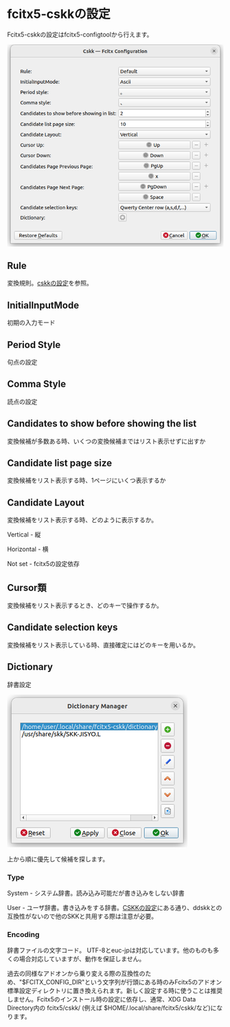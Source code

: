 # fcitx5-cskkの設定

Fcitx5-cskkの設定はfcitx5-configtoolから行えます。

![設定画面スクリーンショット](img/fcitx5-cskk-config-screen.png)

## Rule
変換規則。[cskkの設定](CSKK_configuration.md)を参照。

## InitialInputMode
初期の入力モード

## Period Style
句点の設定

## Comma Style
読点の設定

## Candidates to show before showing the list
変換候補が多数ある時、いくつの変換候補まではリスト表示せずに出すか

## Candidate list page size
変換候補をリスト表示する時、1ページにいくつ表示するか

## Candidate Layout
変換候補をリスト表示する時、どのように表示するか。

Vertical - 縦

Horizontal - 横

Not set - fcitx5の設定依存

## Cursor類
変換候補をリスト表示するとき、どのキーで操作するか。

## Candidate selection keys
変換候補をリスト表示している時、直接確定にはどのキーを用いるか。

## Dictionary
辞書設定

![辞書設定画面スクリーンショット](img/fcitx5-cskk-dictionary-config.png)

上から順に優先して候補を探します。

### Type
System - システム辞書。読み込み可能だが書き込みをしない辞書

User - ユーザ辞書。書き込みをする辞書。[CSKKの設定](CSKK_configuration.md)にある通り、ddskkとの互換性がないので他のSKKと共用する際は注意が必要。

### Encoding
辞書ファイルの文字コード。
UTF-8とeuc-jpは対応しています。他のものも多くの場合対応していますが、動作を保証しません。

過去の同様なアドオンから乗り変える際の互換性のため、"$FCITX_CONFIG_DIR"という文字列が行頭にある時のみFcitx5のアドオン標準設定ディレクトリに置き換えられます。新しく設定する時に使うことは推奨しません。Fcitx5のインストール時の設定に依存し、通常、XDG Data Directory内の fcitx5/cskk/ (例えば $HOME/.local/share/fcitx5/cskk/など)になります。
